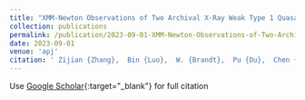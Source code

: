 ```yaml
---
title: "XMM-Newton Observations of Two Archival X-Ray Weak Type 1 Quasars: Obscuration Induced X-Ray Weakness and Variability"
collection: publications
permalink: /publication/2023-09-01-XMM-Newton-Observations-of-Two-Archival-X-Ray-Weak-Type-1-Quasars-Obscuration-Induced-X-Ray-Weakness-and-Variability
date: 2023-09-01
venue: 'apj'
citation: ' Zijian {Zhang},  Bin {Luo},  W. {Brandt},  Pu {Du},  Chen {Hu},  Jian {Huang},  Xingting {Pu},  Jian-Min {Wang},  Weimin {Yi}, &quot;XMM-Newton Observations of Two Archival X-Ray Weak Type 1 Quasars: Obscuration Induced X-Ray Weakness and Variability.&quot; apj, 2023.'
---
```

Use [Google Scholar](https://scholar.google.com/scholar?q=XMM+Newton+Observations+of+Two+Archival+X+Ray+Weak+Type+1+Quasars:+Obscuration+Induced+X+Ray+Weakness+and+Variability){:target="_blank"} for full citation